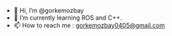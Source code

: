 - 👋 Hi, I’m @gorkemozbay
- 🌱 I’m currently learning ROS and C++. 
- 📫 How to reach me : gorkemozbay0405@gmail.com

<!---
gorkemozbay/gorkemozbay is a ✨ special ✨ repository because its `README.md` (this file) appears on your GitHub profile.
You can click the Preview link to take a look at your changes.
--->
